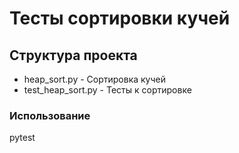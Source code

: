# Тесты сортировки кучей

## Структура проекта
- heap_sort.py - Сортировка кучей
- test_heap_sort.py - Тесты к сортировке

### Использование
pytest
